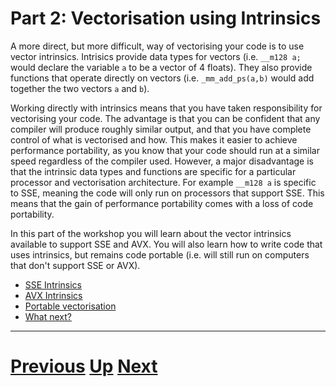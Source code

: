 
# Part 2: Vectorisation using Intrinsics

A more direct, but more difficult, way of vectorising your code
is to use vector intrinsics. Intrisics provide data types
for vectors (i.e. `__m128 a;` would declare the 
variable `a` to be a vector of 4 floats). They also provide functions
that operate directly on vectors (i.e. `_mm_add_ps(a,b)` would
add together the two vectors `a` and `b`).

Working directly with intrinsics means that you have taken
responsibility for vectorising your code. The advantage is that
you can be confident that any compiler will produce roughly similar
output, and that you have complete control of what is vectorised
and how. This makes it easier to achieve performance portability,
as you know that your code should run at a similar speed regardless
of the compiler used. However, a major disadvantage is that the 
intrinsic data types and functions are specific for a particular
processor and vectorisation architecture. For example `__m128 a` is
specific to SSE, meaning the code will only run on processors
that support SSE. This means that the gain of performance 
portability comes with a loss of code portability.

In this part of the workshop you will learn about the vector
intrinsics available to support SSE and AVX. You will also
learn how to write code that uses intrinsics, but remains
code portable (i.e. will still run on computers that don't
support SSE or AVX).

* [SSE Intrinsics](emmintrin.md)
* [AVX Intrinsics](immintrin.md)
* [Portable vectorisation](portable.md)
* [What next?](whatnext.md)

***

# [Previous](README.md) [Up](README.md) [Next](emmintrin.md)

